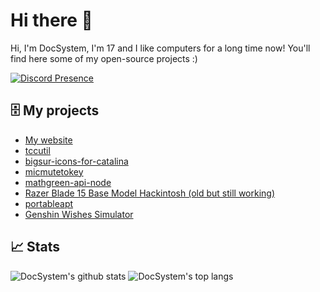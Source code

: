 # Hi there 👋

Hi, I'm DocSystem, I'm 17 and I like computers for a long time now! You'll find here some of my open-source projects :)

[![Discord Presence](https://lanyard.cnrad.dev/api/375259454465245185)](https://discord.com/users/375259454465245185)

## 🗄 My projects

* [My website](https://docsystem.xyz/)
* [tccutil](https://github.com/DocSystem/tccutil/)
* [bigsur-icons-for-catalina](https://github.com/DocSystem/bigsur-icons-for-catalina/)
* [micmutetokey](https://github.com/DocSystem/micmutetokey/)
* [mathgreen-api-node](https://github.com/DocSystem/mathgreen-api-node/)
* [Razer Blade 15 Base Model Hackintosh (old but still working)](https://github.com/DocSystem/razerbladehackintosh/)
* [portableapt](https://github.com/DocSystem/portableapt/)
* [Genshin Wishes Simulator](https://github.com/DocSystem/GenshinVoeuxSim/)

## 📈 Stats

![DocSystem's github stats](https://github-readme-stats.vercel.app/api?username=DocSystem&show_icons=true&theme=dark&hide_border=true)
![DocSystem's top langs](https://github-readme-stats.vercel.app/api/top-langs/?username=DocSystem&layout=compact&theme=dark&hide_border=true)
